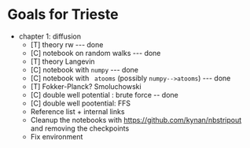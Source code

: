 # Goals for Trieste

- chapter 1: diffusion 
  - [T] theory rw --- done
  - [C] notebook on random walks  --- done
  - [T] theory Langevin
  - [C] notebook with `numpy` --- done
  - [C] notebook with ` atooms` (possibly `numpy-->atooms`) --- done
  - [T] Fokker-Planck? Smoluchowski 
  - [C] double well potential : brute force -- done
  - [C] double well pootential: FFS
  - Reference list + internal links
  - Cleanup the notebooks with https://github.com/kynan/nbstripout and removing the checkpoints
  - Fix environment
